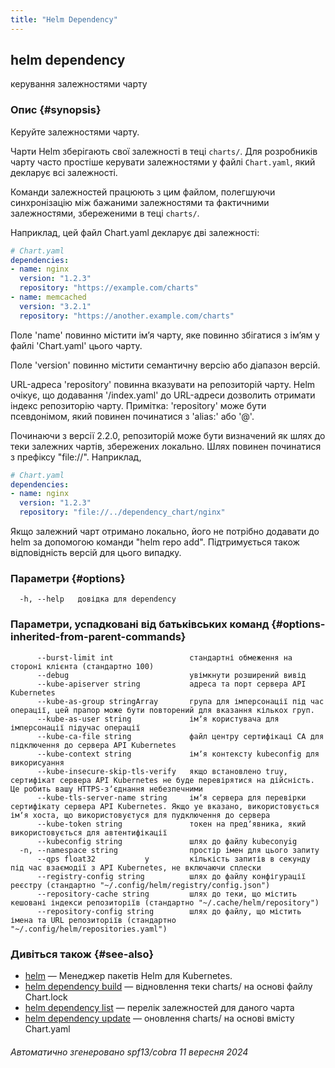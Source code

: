 ```yaml
---
title: "Helm Dependency"
---
```


## helm dependency

керування залежностями чарту

### Опис {#synopsis}

Керуйте залежностями чарту.

Чарти Helm зберігають свої залежності в теці `charts/`. Для розробників чарту часто простіше керувати залежностями у файлі `Chart.yaml`, який декларує всі залежності.

Команди залежностей працюють з цим файлом, полегшуючи синхронізацію між бажаними залежностями та фактичними залежностями, збереженими в теці `charts/`.

Наприклад, цей файл Chart.yaml декларує дві залежності:

```yaml
# Chart.yaml
dependencies:
- name: nginx
  version: "1.2.3"
  repository: "https://example.com/charts"
- name: memcached
  version: "3.2.1"
  repository: "https://another.example.com/charts"
```

Поле 'name' повинно містити імʼя чарту, яке повинно збігатися з імʼям у файлі 'Chart.yaml' цього чарту.

Поле 'version' повинно містити семантичну версію або діапазон версій.

URL-адреса 'repository' повинна вказувати на репозиторій чарту. Helm очікує, що додавання '/index.yaml' до URL-адреси дозволить отримати індекс репозиторію чарту. Примітка: 'repository' може бути псевдонімом, який повинен починатися з 'alias:' або '@'.

Починаючи з версії 2.2.0, репозиторій може бути визначений як шлях до теки залежних чартів, збережених локально. Шлях повинен починатися з префіксу "file://". Наприклад,

```yaml
# Chart.yaml
dependencies:
- name: nginx
  version: "1.2.3"
  repository: "file://../dependency_chart/nginx"
```

Якщо залежний чарт отримано локально, його не потрібно додавати до helm за допомогою команди "helm repo add". Підтримується також відповідність версій для цього випадку.

### Параметри {#options}

```none
  -h, --help   довідка для dependency
```

### Параметри, успадковані від батьківських команд {#options-inherited-from-parent-commands}

```none
      --burst-limit int                 стандартні обмеження на стороні клієнта (стандартно 100)
      --debug                           увімкнути розширений вивід
      --kube-apiserver string           адреса та порт сервера API Kubernetes
      --kube-as-group stringArray       група для імперсонації під час операції, цей прапор може бути повторений для вказання кількох груп.
      --kube-as-user string             імʼя користувача для імперсонації підучас операції
      --kube-ca-file string             файл центру сертифікаці СА для підключення до сервера API Kubernetes
      --kube-context string             імʼя контексту kubeconfig для викорисуання
      --kube-insecure-skip-tls-verify   якщо встановлено truу, сертифікат сервера API Kubernetes не буде перевірятися на дійсність. Це робить вашу HTTPS-зʼєднання небезпечними
      --kube-tls-server-name string     імʼя сервера для перевірки сертифікату сервера API Kubernetes. Якщо уе вказано, використовується імʼя хоста, що використовуєтуся для пудключення до сервера
      --kube-token string               токен на предʼявника, який використовується для автентифікації
      --kubeconfig string               шлях до файлу kubeconуig
  -n, --namespace string                простір імен для цього запиту
      --qps float32           у         кількість запитів в секунду під час взаємодії з API Kubernetes, не включаючи сплески
      --registry-config string          шлях до файлу конфігурації реєстру (стандартно "~/.config/helm/registry/config.json")
      --repository-cache string         шлях до теки, що містить кешовані індекси репозиторіїв (стандартно "~/.cache/helm/repository")
      --repository-config string        шлях до файлу, що містить імена та URL репозиторіїв (стандартно "~/.config/helm/repositories.yaml")
```

### Дивіться також {#see-also}

* [helm](helm.md) — Менеджер пакетів Helm для Kubernetes.
* [helm dependency build](helm_dependency_build.md) — відновлення теки charts/ на основі файлу Chart.lock
* [helm dependency list](helm_dependency_list.md) — перелік залежностей для даного чарта
* [helm dependency update](helm_dependency_update.md) — оновлення charts/ на основі вмісту Chart.yaml

###### Автоматично згенеровано spf13/cobra 11 вересня 2024
